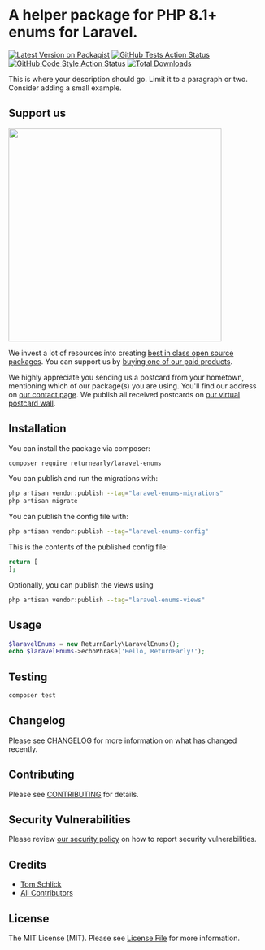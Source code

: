 # A helper package for PHP 8.1+ enums for Laravel.

[![Latest Version on Packagist](https://img.shields.io/packagist/v/returnearly/laravel-enums.svg?style=flat-square)](https://packagist.org/packages/returnearly/laravel-enums)
[![GitHub Tests Action Status](https://img.shields.io/github/actions/workflow/status/returnearly/laravel-enums/run-tests.yml?branch=main&label=tests&style=flat-square)](https://github.com/returnearly/laravel-enums/actions?query=workflow%3Arun-tests+branch%3Amain)
[![GitHub Code Style Action Status](https://img.shields.io/github/actions/workflow/status/returnearly/laravel-enums/fix-php-code-style-issues.yml?branch=main&label=code%20style&style=flat-square)](https://github.com/returnearly/laravel-enums/actions?query=workflow%3A"Fix+PHP+code+style+issues"+branch%3Amain)
[![Total Downloads](https://img.shields.io/packagist/dt/returnearly/laravel-enums.svg?style=flat-square)](https://packagist.org/packages/returnearly/laravel-enums)

This is where your description should go. Limit it to a paragraph or two. Consider adding a small example.

## Support us

[<img src="https://github-ads.s3.eu-central-1.amazonaws.com/laravel-enums.jpg?t=1" width="419px" />](https://spatie.be/github-ad-click/laravel-enums)

We invest a lot of resources into creating [best in class open source packages](https://spatie.be/open-source). You can support us by [buying one of our paid products](https://spatie.be/open-source/support-us).

We highly appreciate you sending us a postcard from your hometown, mentioning which of our package(s) you are using. You'll find our address on [our contact page](https://spatie.be/about-us). We publish all received postcards on [our virtual postcard wall](https://spatie.be/open-source/postcards).

## Installation

You can install the package via composer:

```bash
composer require returnearly/laravel-enums
```

You can publish and run the migrations with:

```bash
php artisan vendor:publish --tag="laravel-enums-migrations"
php artisan migrate
```

You can publish the config file with:

```bash
php artisan vendor:publish --tag="laravel-enums-config"
```

This is the contents of the published config file:

```php
return [
];
```

Optionally, you can publish the views using

```bash
php artisan vendor:publish --tag="laravel-enums-views"
```

## Usage

```php
$laravelEnums = new ReturnEarly\LaravelEnums();
echo $laravelEnums->echoPhrase('Hello, ReturnEarly!');
```

## Testing

```bash
composer test
```

## Changelog

Please see [CHANGELOG](CHANGELOG.md) for more information on what has changed recently.

## Contributing

Please see [CONTRIBUTING](CONTRIBUTING.md) for details.

## Security Vulnerabilities

Please review [our security policy](../../security/policy) on how to report security vulnerabilities.

## Credits

- [Tom Schlick](https://github.com/returnearly)
- [All Contributors](../../contributors)

## License

The MIT License (MIT). Please see [License File](LICENSE.md) for more information.
